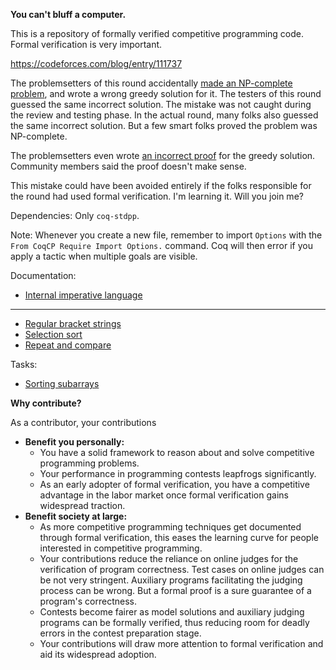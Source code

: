 **You can't bluff a computer.**

This is a repository of formally verified competitive programming code. Formal verification is very important.

https://codeforces.com/blog/entry/111737

The problemsetters of this round accidentally [made an NP-complete problem](https://web.archive.org/web/20230125221257/https://codeforces.com/contest/1780/problem/C), and wrote a wrong greedy solution for it. The testers of this round guessed the same incorrect solution. The mistake was not caught during the review and testing phase. In the actual round, many folks also guessed the same incorrect solution. But a few smart folks proved the problem was NP-complete.

The problemsetters even wrote [an incorrect proof](https://codeforces.com/blog/entry/111737?#comment-996084) for the greedy solution. Community members said the proof doesn't make sense.

This mistake could have been avoided entirely if the folks responsible for the round had used formal verification. I'm learning it. Will you join me?

Dependencies: Only `coq-stdpp`.

Note: Whenever you create a new file, remember to import `Options` with the `From CoqCP Require Import Options.` command. Coq will then error if you apply a tactic when multiple goals are visible.

Documentation:

- [Internal imperative language](docs/InternalImperativeLanguage.md)
<hr>

- [Regular bracket strings](docs/RegularBracketString.md)
- [Selection sort](docs/SelectionSort.md)
- [Repeat and compare](docs/RepeatCompare.md)

Tasks:

- [Sorting subarrays](docs/SortingSubarrays.md)

**Why contribute?**

As a contributor, your contributions

- **Benefit you personally:**
  - You have a solid framework to reason about and solve competitive programming problems.
  - Your performance in programming contests leapfrogs significantly.
  - As an early adopter of formal verification, you have a competitive advantage in the labor market once formal verification gains widespread traction.
- **Benefit society at large:**
  - As more competitive programming techniques get documented through formal verification, this eases the learning curve for people interested in competitive programming.
  - Your contributions reduce the reliance on online judges for the verification of program correctness. Test cases on online judges can be not very stringent. Auxiliary programs facilitating the judging process can be wrong. But a formal proof is a sure guarantee of a program's correctness.
  - Contests become fairer as model solutions and auxiliary judging programs can be formally verified, thus reducing room for deadly errors in the contest preparation stage.
  - Your contributions will draw more attention to formal verification and aid its widespread adoption.
